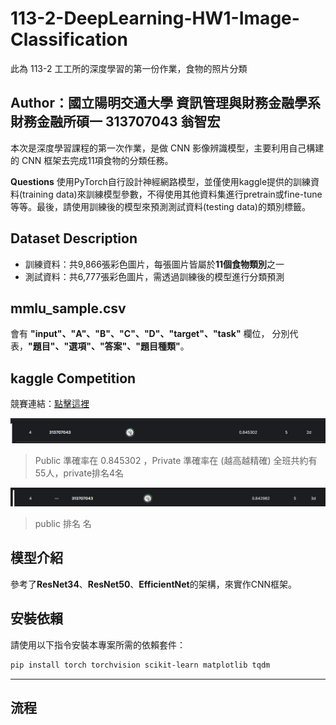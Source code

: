 # 113-2-DeepLearning-HW1-Image-Classification
此為 113-2 工工所的深度學習的第一份作業，食物的照片分類

## Author：國立陽明交通大學 資訊管理與財務金融學系財務金融所碩一 313707043 翁智宏

本次是深度學習課程的第一次作業，是做 CNN 影像辨識模型，主要利用自己構建的 CNN 框架去完成11項食物的分類任務。

**Questions**
使用PyTorch自行設計神經網路模型，並僅使用kaggle提供的訓練資料(training data)來訓練模型參數，不得使用其他資料集進行pretrain或fine-tune等等。最後，請使用訓練後的模型來預測測試資料(testing data)的類別標籤。

## Dataset Description
- 訓練資料：共9,866張彩色圖片，每張圖片皆屬於**11個食物類別**之一
- 測試資料：共6,777張彩色圖片，需透過訓練後的模型進行分類預測 

**mmlu_sample.csv**
---
會有 **"input"、"A"、"B"、"C"、"D"、"target"、"task"** 欄位，
分別代表，**"題目"、"選項"、"答案"、"題目種類"**。

**kaggle Competition**
---
競賽連結：[點擊這裡]([https://www.kaggle.com/competitions/hw-1-prompt-engineering/overview](https://www.kaggle.com/competitions/spring-2025-semester-deep-learning-hw-1/overview)) 

![最終成績](最終成績.png)

> Public 準確率在 0.845302 ，Private 準確率在  (越高越精確)
> 全班共約有55人，private排名4名

 ![最終排名](最終成績_public.png)
> public 排名 名

## 模型介紹
參考了**ResNet34**、**ResNet50**、**EfficientNet**的架構，來實作CNN框架。

## 安裝依賴
請使用以下指令安裝本專案所需的依賴套件：
```bash
pip install torch torchvision scikit-learn matplotlib tqdm
```
---

## 流程
